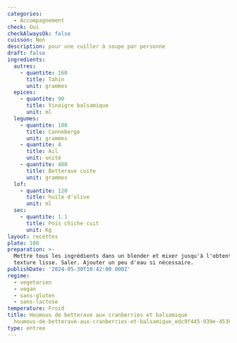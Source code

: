 ```yaml
---
categories:
  - Accompagnement
check: Oui
checkAlwaysOk: false
cuisson: Non
description: pour une cuiller à soupe par personne
draft: false
ingredients:
  autres:
    - quantite: 160
      title: Tahin
      unit: grammes
  epices:
    - quantite: 90
      title: Vinaigre balsamique
      unit: ml
  legumes:
    - quantite: 100
      title: Canneberge
      unit: grammes
    - quantite: 4
      title: Ail
      unit: unité
    - quantite: 400
      title: Betterave cuite
      unit: grammes
  lof:
    - quantite: 120
      title: huile d'olive
      unit: ml
  sec:
    - quantite: 1.1
      title: Pois chiche cuit
      unit: Kg
layout: recettes
plate: 100
preparation: >-
  Mettre tous les ingrédients dans un blender et mixer jusqu'à l'obtention d'une
  texture lisse. Saler. Ajouter un peu d'eau si nécessaire.
publishDate: '2024-05-30T10:42:00.000Z'
regime:
  - vegetarien
  - vegan
  - sans-gluten
  - sans-lactose
temperature: Froid
title: Houmous de betterave aux cranberries et balsamique
  houmous-de-betterave-aux-cranberries-et-balsamique_edc9f445-939e-453b-a3d0-0624e2c07e34
type: entree
---
```


